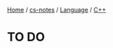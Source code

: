 [Home](https://mengxianbin.github.io) /
[cs-notes](https://mengxianbin.github.io/cs-notes/site) /
[Language](https://mengxianbin.github.io/cs-notes/site/Language) /
[C++](https://mengxianbin.github.io/cs-notes/site/Language/C++)

# TO DO
